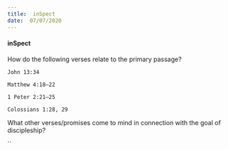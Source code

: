 ```yaml
---
title:  inSpect
date:  07/07/2020
---
```


#### inSpect

How do the following verses relate to the primary passage?

`John 13:34`

`Matthew 4:18–22`

`1 Peter 2:21–25`

`Colossians 1:28, 29`

What other verses/promises come to mind in connection with the goal of discipleship?

``
